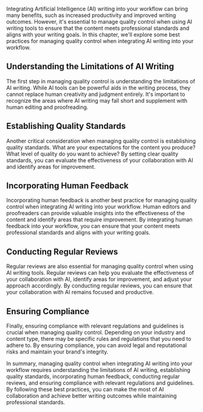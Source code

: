 
Integrating Artificial Intelligence (AI) writing into your workflow can bring many benefits, such as increased productivity and improved writing outcomes. However, it's essential to manage quality control when using AI writing tools to ensure that the content meets professional standards and aligns with your writing goals. In this chapter, we'll explore some best practices for managing quality control when integrating AI writing into your workflow.

Understanding the Limitations of AI Writing
-------------------------------------------

The first step in managing quality control is understanding the limitations of AI writing. While AI tools can be powerful aids in the writing process, they cannot replace human creativity and judgment entirely. It's important to recognize the areas where AI writing may fall short and supplement with human editing and proofreading.

Establishing Quality Standards
------------------------------

Another critical consideration when managing quality control is establishing quality standards. What are your expectations for the content you produce? What level of quality do you want to achieve? By setting clear quality standards, you can evaluate the effectiveness of your collaboration with AI and identify areas for improvement.

Incorporating Human Feedback
----------------------------

Incorporating human feedback is another best practice for managing quality control when integrating AI writing into your workflow. Human editors and proofreaders can provide valuable insights into the effectiveness of the content and identify areas that require improvement. By integrating human feedback into your workflow, you can ensure that your content meets professional standards and aligns with your writing goals.

Conducting Regular Reviews
--------------------------

Regular reviews are also essential for managing quality control when using AI writing tools. Regular reviews can help you evaluate the effectiveness of your collaboration with AI, identify areas for improvement, and adjust your approach accordingly. By conducting regular reviews, you can ensure that your collaboration with AI remains focused and productive.

Ensuring Compliance
-------------------

Finally, ensuring compliance with relevant regulations and guidelines is crucial when managing quality control. Depending on your industry and content type, there may be specific rules and regulations that you need to adhere to. By ensuring compliance, you can avoid legal and reputational risks and maintain your brand's integrity.

In summary, managing quality control when integrating AI writing into your workflow requires understanding the limitations of AI writing, establishing quality standards, incorporating human feedback, conducting regular reviews, and ensuring compliance with relevant regulations and guidelines. By following these best practices, you can make the most of AI collaboration and achieve better writing outcomes while maintaining professional standards.

